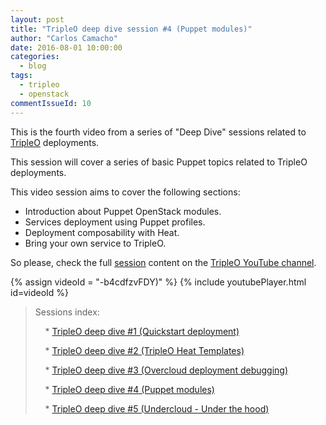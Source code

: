 ```yaml
---
layout: post
title: "TripleO deep dive session #4 (Puppet modules)"
author: "Carlos Camacho"
date: 2016-08-01 10:00:00
categories:
  - blog
tags:
  - tripleo
  - openstack
commentIssueId: 10
---
```


This is the fourth video from a series of "Deep Dive" sessions
related to [TripleO](http://www.tripleo.org/) deployments.

This session will cover a series of basic Puppet topics related to
TripleO deployments.

This video session aims to cover the following sections:

* Introduction about Puppet OpenStack modules.
* Services deployment using Puppet profiles.
* Deployment composability with Heat.
* Bring your own service to TripleO. 

So please, check the full [session](https://www.youtube.com/watch?v=-b4cdfzvFDY)
content on the [TripleO YouTube channel](https://www.youtube.com/channel/UCNGDxZGwUELpgaBoLvABsTA/).

{% assign videoId = "-b4cdfzvFDY)" %}
{% include youtubePlayer.html id=videoId %}

> Sessions index:
>
> &nbsp;&nbsp;&nbsp; * [TripleO deep dive #1 (Quickstart deployment)](http://www.anstack.com/blog/2016/07/11/tripleo-deep-dive-session-1.html)
>
> &nbsp;&nbsp;&nbsp; * [TripleO deep dive #2 (TripleO Heat Templates)](http://www.anstack.com/blog/2016/07/18/tripleo-deep-dive-session-2.html)
>
> &nbsp;&nbsp;&nbsp; * [TripleO deep dive #3 (Overcloud deployment debugging)](http://www.anstack.com/blog/2016/07/22/tripleo-deep-dive-session-3.html)
>
> &nbsp;&nbsp;&nbsp; * [TripleO deep dive #4 (Puppet modules)](http://www.anstack.com/blog/2016/08/01/tripleo-deep-dive-session-4.html)
>
> &nbsp;&nbsp;&nbsp; * [TripleO deep dive #5 (Undercloud - Under the hood)](http://www.anstack.com/blog/2016/08/05/tripleo-deep-dive-session-5.html)

